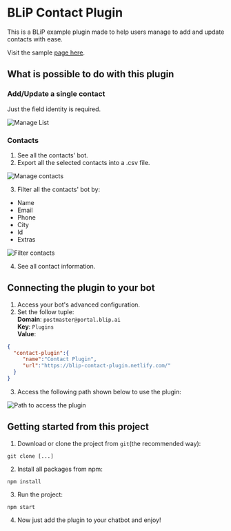 # BLiP Contact Plugin

 This is a BLiP example plugin made to help users manage to add and update contacts with ease.

 Visit the sample [page here](https://blip-contact-plugin.netlify.com/).
 
 ## What is possible to do with this plugin
 
 ### Add/Update a single contact 
Just the field identity is required.
 
 ![Manage List](https://github.com/takenet/blip-tools/blob/master/BLiP%20Contact%20Plugin/images/img1.png)
 
 ### Contacts
 
 1. See all the contacts' bot.
 2. Export all the selected contacts into a .csv file.
 
 ![Manage contacts](https://github.com/takenet/blip-tools/blob/master/BLiP%20Contact%20Plugin/images/img2.png)
 
 3. Filter all the contacts' bot by:
* Name
* Email
* Phone
* City
* Id
* Extras

![Filter contacts](https://github.com/takenet/blip-tools/blob/master/BLiP%20Contact%20Plugin/images/img3.png)

 4. See all contact information.
  

## Connecting the plugin to your bot
1. Access your bot's advanced configuration.
2. Set the follow tuple:  
 **Domain**: `postmaster@portal.blip.ai`  
 **Key**: `Plugins`  
 **Value**: 
 ```json
{ 
   "contact-plugin":{ 
      "name":"Contact Plugin",
      "url":"https://blip-contact-plugin.netlify.com/"
   }
}

```


3. Access the following path shown below to use the plugin:

![Path to access the plugin](https://github.com/takenet/blip-tools/blob/master/BLiP%20Contact%20Plugin/images/img7.png)

## Getting started from this project

1. Download or clone the project from `git`(the recommended way):

`git clone [...]`

2. Install all packages from npm:

`npm install`

3. Run the project:

`npm start`

4. Now just add the plugin to your chatbot and enjoy!

